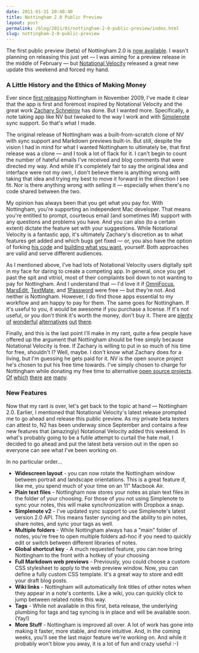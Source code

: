 ```yaml
---
date: 2011-01-31 20:40:40
title: Nottingham 2.0 Public Preview
layout: post
permalink: /blog/2011/01/nottingham-2-0-public-preview/index.html
slug: nottingham-2-0-public-preview
---
```

The first public preview (beta) of Nottingham 2.0 is [now available](http://clickontyler.com/nottingham/beta/). I wasn't planning on releasing this just yet &mdash; I was aiming for a preview release in the middle of February &mdash; but [Notational Velocity](http://notational.net/) released a great new update this weekend and forced my hand.

### A Little History and the Ethics of Making Money ###

Ever since [first releasing](http://clickontyler.com/blog/2009/11/nottingham-a-simple-note-taking-app-for-mac/) Nottingham in November 2009, I've made it clear that the app is first and foremost inspired by Notational Velocity and the great work [Zachary Schneirov](https://github.com/scrod/) has done. But I wanted more. Specifically, a note taking app like NV but tweaked to the way I work and with [Simplenote](http://simplenoteapp.com/) sync support. So that's what I made.

The original release of Nottingham was a built-from-scratch clone of NV with sync support and Markdown previews built-in. But still, despite the vision I had in mind for what I wanted Nottingham to ultimately be, that first release was a clone &mdash; and I took a lot of flack for it. I can't begin to count the number of hateful emails I've received and blog comments that were directed my way. And while it's completely fair to say the original idea and interface were not my own, I don't believe there is anything wrong with taking that idea and trying my best to move it forward in the direction I see fit. Nor is there anything wrong with selling it &mdash; especially when there's no code shared between the two.

My opinion has always been that you get what you pay for. With Nottingham, you're supporting an independent Mac developer. That means you're entitled to prompt, courteous email (and sometimes IM) support with any questions and problems you have. And you can also (to a certain extent) dictate the feature set with your suggestions. While Notational Velocity is a fantastic app, it's ultimately Zachary's discretion as to what features get added and which bugs get fixed &mdash; or, you also have the option of forking [his code](https://github.com/scrod/nv/tree/) and [building what you want](https://github.com/panicsteve/nv), yourself. Both approaches are valid and serve different audiences.

As I mentioned above, I've had lots of Notational Velocity users digitally spit in my face for daring to create a competing app. In general, once you get past the spit and vitriol, most of their complaints boil down to not wanting to pay for Nottingham. And I understand that &mdash; I'd love it if [OmniFocus](http://www.omnigroup.com/products/omnifocus), [MarsEdit](http://www.red-sweater.com/blog/481/it-should-be-free), [TextMate](http://macromates.com/), and [1Password](http://agilewebsolutions.com/onepassword) were free &mdash; but they're not. And neither is Nottingham. However, I do find those apps essential to my workflow and am happy to pay for them. The same goes for Nottingham. If it's useful to you, it would be awesome if you purchase a license. If it's not useful, or you don't think it's worth the money, don't buy it. There are [plenty](http://www.evernote.com/) [of](http://www.wonderwarp.com/shovebox/) [wonderful](http://selfcoded.com/app/justnotes/) [alternatives](http://flyingmeat.com/voodoopad/) [out](http://www.circusponies.com/) [there](http://www.literatureandlatte.com/scrivener.php).

Finally, and this is the last point I'll make in my rant, quite a few people have offered up the argument that Nottingham should be free simply because Notational Velocity is free. If Zachary is willing to put in so much of his time for free, shouldn't I? Well, maybe. I don't know what Zachary does for a living, but I'm guessing he gets paid for it. NV is the open source project he's chosen to put his free time towards. I've simply chosen to charge for Nottingham while donating my free time to alternative [open source projects](https://github.com/tylerhall). [Of](https://github.com/tylerhall/MacSosumi) [which](https://github.com/tylerhall/Shine) [there](https://github.com/tylerhall/OpenFeedback) [are](https://github.com/tylerhall/simple-php-framework) [many](https://github.com/tylerhall/Autosmush).

### New Features ###

Now that my rant is over, let's get back to the topic at hand &mdash; Nottingham 2.0. Earlier, I mentioned that Notational Velocity's latest release prompted me to go ahead and release this public preview. As my private beta testers can attest to, N2 has been underway since September and contains a few new features that (amazingly) Notational Velocity added this weekend. In what's probably going to be a futile attempt to curtail the hate mail, I decided to go ahead and put the latest beta version out in the open so everyone can see what I've been working on.

In no particular order...

 * **Widescreen layout** - you can now rotate the Nottingham window between portrait and landscape orientations. This is a great feature if, like me, you spend much of your time on an 11" Macbook Air.
 * **Plain text files** - Nottingham now stores your notes as plain text files in the folder of your choosing. For those of you not using Simplenote to sync your notes, this will make synchronization with Dropbox a snap.
 * **Simplenote v2** - I've updated sync support to use Simplenote's latest version 2.0 API. This means faster syncing and the ability to pin notes, share notes, and sync your tags as well.
 * **Multiple folders** - While Nottingham always has a "main" folder of notes, you're free to open multiple folders ad-hoc if you need to quickly edit or switch between different libraries of notes.
 * **Global shortcut key** - A much requested feature, you can now bring Nottingham to the front with a hotkey of your choosing
 * **Full Markdown web previews** - Previously, you could choose a custom CSS stylesheet to apply to the web preview window. Now, you can define a fully custom CSS template. It's a great way to store and edit your draft blog posts.
 * **Wiki links** - Nottingham will automatically link titles of other notes when they appear in a note's contents. Like a wiki, you can quickly click to jump between related notes this way.
 * **Tags** - While not available in this first, beta release, the underlying plumbing for tags and tag syncing is in place and will be available soon. (Yay!)
 * **More Stuff** - Nottingham is improved all over. A lot of work has gone into making it faster, more stable, and more intuitive. And, in the coming weeks, you'll see the last major feature we're working on. And while it probably won't blow you away, it is a lot of fun and crazy useful :-)